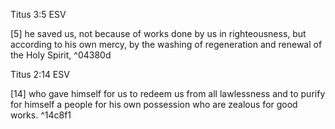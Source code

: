 Titus 3:5 ESV

[5] he saved us, not because of works done by us in righteousness, but according to his own mercy, by the washing of regeneration and renewal of the Holy Spirit,  ^04380d

Titus 2:14 ESV

[14] who gave himself for us to redeem us from all lawlessness and to purify for himself a people for his own possession who are zealous for good works. ^14c8f1